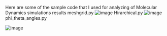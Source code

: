 Here are some of the sample code that I used for analyzing of Molecular Dynamics simulations results
meshgrid.py
![image](https://github.com/user-attachments/assets/1ddbfd0a-5f74-4e59-8f41-61623a9716e5)
Hirarchical.py
![image](https://github.com/user-attachments/assets/fda49a82-0ff4-49d6-8d67-dd4acf886b7d)
phi_theta_angles.py

![image](https://github.com/user-attachments/assets/d98b71dc-e87a-4807-b2f9-07478458e71e)
